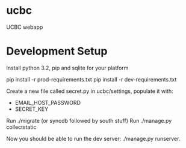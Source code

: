 ucbc
====

UCBC webapp

Development Setup
=================

Install python 3.2, pip and sqlite for your platform

pip install -r prod-requirements.txt
pip install -r dev-requirements.txt

Create a new file called secret.py in ucbc/settings, populate it with:
 - EMAIL_HOST_PASSWORD
 - SECRET_KEY

Run ./migrate (or syncdb followed by south stuff)
Run ./manage.py collectstatic

Now you should be able to run the dev server: ./manage.py runserver.



